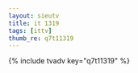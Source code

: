 ```yaml
--- 
layout: sieutv
title: it 1319
tags: [ittv]
thumb_re: q7t11319
---
```

{% include tvadv key="q7t11319" %} 
